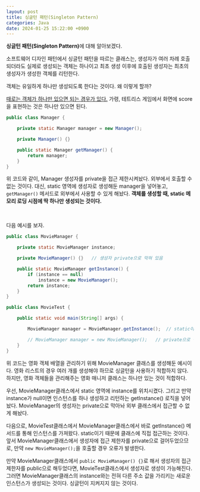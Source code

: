 ```yaml
---
layout: post
title: 싱글턴 패턴(Singleton Pattern)
categories: Java
date: 2024-01-25 15:22:00 +0900
---
```

<b>싱글턴 패턴(Singleton Pattern)</b>에 대해 알아보겠다.

소프트웨어 디자인 패턴에서 싱글턴 패턴을 따르는 클래스는, 생성자가 여러 차례 호출되더라도 실제로 생성되는 객체는 하나이고 최초 생성 이후에 호출된 생성자는 최초의 생성자가 생성한 객체를 리턴한다.

객체는 유일하게 하나만 생성되도록 한다는 것이다. 왜 이렇게 할까?

<u>때로는 객체가 하나만 있으면 되는 경우가 있다.</u> 가령, 테트리스 게임에서 화면에 score을 표현하는 것은 하나만 있으면 된다.

```java
public class Manager {

    private static Manager manager = new Manager();

    private Manager() {}

    public static Manager getManager() {
        return manager;
    }
}
```

위 코드와 같이, Manager 생성자를 private을 접근 제한시켜놨다. 외부에서 호출할 수 없는 것이다. 대신, static 영역에 생성자로 생성해둔 manager을 넣어놓고, ```getManager()``` 메서드로 외부에서 사용할 수 있게 해놨다. <b>객체를 생성할 때, static 메모리 로딩 시점에 딱 하나만 생성되는 것이다.</b>

<br>

다음 예시를 보자.

```java
public class MovieManager {

    private static MovieManager instance;

    private MovieManager() {}   // 생성자 private으로 막혀 있음

    public static MovieManager getInstance() {
        if (instance == null)
            instance = new MovieManager();
        return instance;
    }
}
```

```java
public class MovieTest {

    public static void main(String[] args) {

        MovieManager manager = MovieManager.getInstance();  // static이기 때문에 클래스에서 직접 접근

        // MovieManager manager = new MovieManager();   // private으로 막혀 있어서 생성자로 생성 불가
    }
}
```

위 코드는 영화 객체 배열을 관리하기 위해 MovieManager 클래스를 생성해둔 예시이다. 영화 리스트의 경우 여러 개를 생성해야 하므로 싱글턴을 사용하기 적합하지 않다. 하지만, 영화 객체들을 관리해주는 영화 매니저 클래스는 하나만 있는 것이 적합하다.

우선, MovieManager클래스에서 static 영역에 instance를 위치시켰다. 그리고 만약 instance가 null이면 인스턴스를 하나 생성하고 리턴하는 getInstance() 로직을 넣어놨다. MovieManager의 생성자는 private으로 막아놔 외부 클래스에서 접근할 수 없게 해놨다.

다음으로, MovieTest클래스에서 MovieManager클래스에서 바로 getInstance() 메서드를 통해 인스턴스를 가져왔다. static이기 때문에 클래스에 직접 접근하는 것이다. 앞서 MovieManager클래스에서 생성자에 접근 제한자를 private으로 걸어두었으므로, 만약 ```new MovieManager();```을 호출할 경우 오류가 발생한다.

만약 MovieManager클래스에서 ```public MovieManager() {}```로 해서 생성자의 접근 제한자를 public으로 해두었다면, MovieTest클래스에서 생성자로 생성이 가능해진다. 그러면 MovieManager클래스의 instance와는 전혀 다른 주소 값을 가리키는 새로운 인스턴스가 생성되는 것이다. 싱글턴이 지켜지지 않는 것이다.